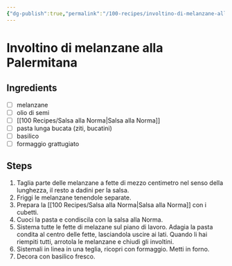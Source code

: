 ```yaml
---
{"dg-publish":true,"permalink":"/100-recipes/involtino-di-melanzane-alla-palermitana/"}
---
```


# Involtino di melanzane alla Palermitana
## Ingredients
- [ ] melanzane
- [ ] olio di semi
- [ ] [[100 Recipes/Salsa alla Norma\|Salsa alla Norma]]
- [ ] pasta lunga bucata (ziti, bucatini)
- [ ] basilico
- [ ] formaggio grattugiato
## Steps
1. Taglia parte delle melanzane a fette di mezzo centimetro nel senso della lunghezza, il resto a dadini per la salsa.
2. Friggi le melanzane tenendole separate. 
3. Prepara la [[100 Recipes/Salsa alla Norma\|Salsa alla Norma]] con i cubetti.
4. Cuoci la pasta e condiscila con la salsa alla Norma.
5. Sistema tutte le fette di melazane sul piano di lavoro. Adagia la pasta condita al centro delle fette, lasciandola uscire ai lati. Quando li hai riempiti tutti, arrotola le melanzane e chiudi gli involtini.
6. Sistemali in linea in una teglia, ricopri con formaggio. Metti in forno.
7. Decora con basilico fresco.